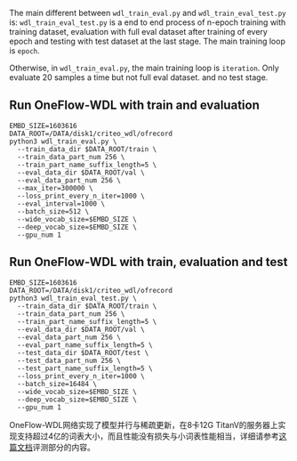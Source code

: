 The main different between `wdl_train_eval.py` and `wdl_train_eval_test.py` is:
`wdl_train_eval_test.py` is a end to end process of n-epoch training with training dataset, evaluation with full eval dataset after training of every epoch and testing with test dataset at the last stage. The main training loop is `epoch`.

Otherwise, in `wdl_train_eval.py`, the main training loop is `iteration`. Only evaluate 20 samples a time but not full eval dataset. and no test stage.

## Run OneFlow-WDL with train and evaluation
```
EMBD_SIZE=1603616 
DATA_ROOT=/DATA/disk1/criteo_wdl/ofrecord
python3 wdl_train_eval.py \
  --train_data_dir $DATA_ROOT/train \
  --train_data_part_num 256 \
  --train_part_name_suffix_length=5 \
  --eval_data_dir $DATA_ROOT/val \
  --eval_data_part_num 256 \
  --max_iter=300000 \
  --loss_print_every_n_iter=1000 \
  --eval_interval=1000 \
  --batch_size=512 \
  --wide_vocab_size=$EMBD_SIZE \
  --deep_vocab_size=$EMBD_SIZE \
  --gpu_num 1
```

## Run OneFlow-WDL with train, evaluation and test 
```
EMBD_SIZE=1603616 
DATA_ROOT=/DATA/disk1/criteo_wdl/ofrecord
python3 wdl_train_eval_test.py \
  --train_data_dir $DATA_ROOT/train \
  --train_data_part_num 256 \
  --train_part_name_suffix_length=5 \
  --eval_data_dir $DATA_ROOT/val \
  --eval_data_part_num 256 \
  --eval_part_name_suffix_length=5 \
  --test_data_dir $DATA_ROOT/test \
  --test_data_part_num 256 \
  --test_part_name_suffix_length=5 \
  --loss_print_every_n_iter=1000 \
  --batch_size=16484 \
  --wide_vocab_size=$EMBD_SIZE \
  --deep_vocab_size=$EMBD_SIZE \
  --gpu_num 1
```

OneFlow-WDL网络实现了模型并行与稀疏更新，在8卡12G TitanV的服务器上实现支持超过4亿的词表大小，而且性能没有损失与小词表性能相当，详细请参考[这篇文档](https://github.com/Oneflow-Inc/oneflow-documentation/blob/master/docs/adv_examples/wide_deep.md)评测部分的内容。
